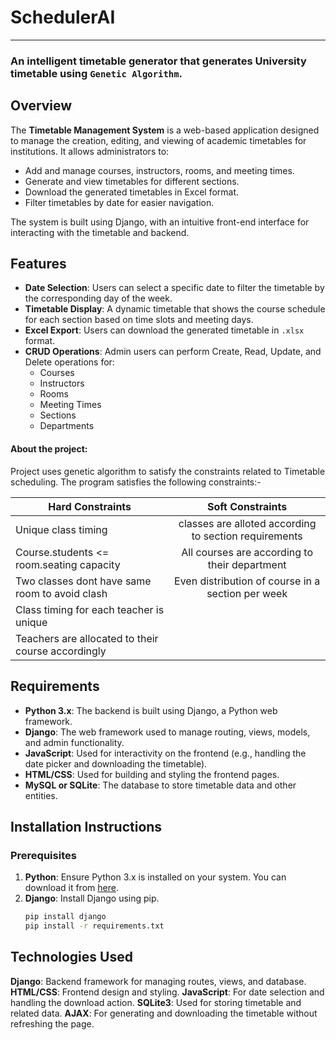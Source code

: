 # SchedulerAI
----------------------------------------------------------------------------------------------------------------------------
### An intelligent timetable generator that generates University timetable using `Genetic Algorithm`.

## Overview
The **Timetable Management System** is a web-based application designed to manage the creation, editing, and viewing of academic timetables for institutions. It allows administrators to:
- Add and manage courses, instructors, rooms, and meeting times.
- Generate and view timetables for different sections.
- Download the generated timetables in Excel format.
- Filter timetables by date for easier navigation.

The system is built using Django, with an intuitive front-end interface for interacting with the timetable and backend.

## Features
- **Date Selection**: Users can select a specific date to filter the timetable by the corresponding day of the week.
- **Timetable Display**: A dynamic timetable that shows the course schedule for each section based on time slots and meeting days.
- **Excel Export**: Users can download the generated timetable in `.xlsx` format.
- **CRUD Operations**: Admin users can perform Create, Read, Update, and Delete operations for:
  - Courses
  - Instructors
  - Rooms
  - Meeting Times
  - Sections
  - Departments

 #### About the project:
Project uses genetic algorithm to satisfy the constraints related to Timetable scheduling. The program satisfies the following constraints:-

| Hard Constraints                                  | Soft Constraints                                     |
| --------------------------------------------------|:----------------------------------------------------:|
| Unique class timing                               | classes are alloted according to section requirements|
| Course.students <= room.seating capacity          | All courses are according to their department        |
| Two classes dont have same room to avoid clash    | Even distribution of course in a section per week    |
| Class timing for each teacher is unique           |
| Teachers are allocated to their course accordingly|


## Requirements
- **Python 3.x**: The backend is built using Django, a Python web framework.
- **Django**: The web framework used to manage routing, views, models, and admin functionality.
- **JavaScript**: Used for interactivity on the frontend (e.g., handling the date picker and downloading the timetable).
- **HTML/CSS**: Used for building and styling the frontend pages.
- **MySQL or SQLite**: The database to store timetable data and other entities.

## Installation Instructions

### Prerequisites
1. **Python**: Ensure Python 3.x is installed on your system. You can download it from [here](https://www.python.org/downloads/).
2. **Django**: Install Django using pip.
   ```bash
   pip install django
   pip install -r requirements.txt

## Technologies Used
**Django**: Backend framework for managing routes, views, and database.
**HTML/CSS**: Frontend design and styling.
**JavaScript**: For date selection and handling the download action.
**SQLite3**: Used for storing timetable and related data.
**AJAX**: For generating and downloading the timetable without refreshing the page.



